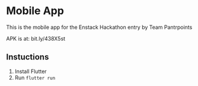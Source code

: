 # Mobile App

This is the mobile app for the Enstack Hackathon entry by Team Pantrpoints 

APK is at: bit.ly/438X5st


## Instuctions

1. Install Flutter
2. Run `flutter run`